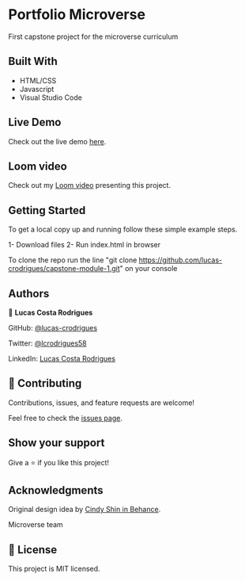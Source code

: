 # Portfolio Microverse
 First capstone project for the microverse curriculum

## Built With

- HTML/CSS 
- Javascript 
- Visual Studio Code

## Live Demo

 Check out the live demo [here](https://lucas-crodrigues.github.io/capstone-module-1/index.html).

 ## Loom video

 Check out my [Loom video](https://www.loom.com/share/4cbc3ed299894b859ee2a835471e003b) presenting this project.

## Getting Started

To get a local copy up and running follow these simple example steps.

  1- Download files
  2- Run index.html in browser

To clone the repo run the line "git clone https://github.com/lucas-crodrigues/capstone-module-1.git" on your console

## Authors

👤 **Lucas Costa Rodrigues**

GitHub: [@lucas-crodrigues](https://github.com/lucas-crodrigues)

Twitter: [@lcrodrigues58](https://twitter.com/lcrodrigues58)

LinkedIn: [Lucas Costa Rodrigues](https://www.linkedin.com/in/lucascostarodrigues/)

## 🤝 Contributing

Contributions, issues, and feature requests are welcome!

Feel free to check the [issues page](https://github.com/lucas-crodrigues/capstone-module-1/issues).

## Show your support
Give a ⭐️ if you like this project!

## Acknowledgments

Original design idea by [Cindy Shin in Behance](https://www.behance.net/adagio07).

Microverse team

## 📝 License
This project is MIT licensed.